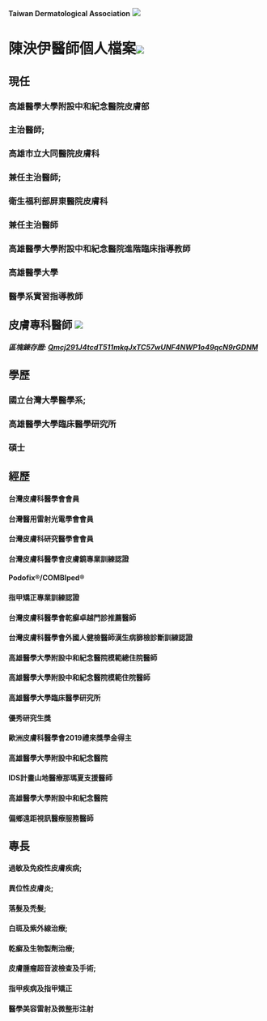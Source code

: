 **Taiwan Dermatological Association**
![](https://i.imgur.com/c4PrZud.png)
# 陳泱伊醫師個人檔案![](https://i.imgur.com/LwxVHcd.png)


## 現任

### 高雄醫學大學附設中和紀念醫院皮膚部 

### 主治醫師; 

### 高雄市立大同醫院皮膚科 

### 兼任主治醫師; 

### 衛生福利部屏東醫院皮膚科 

### 兼任主治醫師 

### 高雄醫學大學附設中和紀念醫院進階臨床指導教師 

### 高雄醫學大學 

### 醫學系實習指導教師 



## 皮膚專科醫師 ![](https://i.imgur.com/JP4b3IN.png)

##### 區塊錬存證: [Qmcj291J4tcdT511mkqJxTC57wUNF4NWP1o49qcN9rGDNM](https://explore.ipld.io/#/explore/Qmcj291J4tcdT511mkqJxTC57wUNF4NWP1o49qcN9rGDNM)


## 學歷

### 國立台灣大學醫學系;

### 高雄醫學大學臨床醫學研究所

### 碩士



## 經歷

#### 台灣皮膚科醫學會會員

#### 台灣醫用雷射光電學會會員

#### 台灣皮膚科研究醫學會會員

#### 台灣皮膚科醫學會皮膚鏡專業訓練認證

#### Podofix®/COMBIped®

#### 指甲矯正專業訓練認證

#### 台灣皮膚科醫學會乾癬卓越門診推薦醫師

#### 台灣皮膚科醫學會外國人健檢醫師漢生病篩檢診斷訓練認證

#### 高雄醫學大學附設中和紀念醫院模範總住院醫師

#### 高雄醫學大學附設中和紀念醫院模範住院醫師

#### 高雄醫學大學臨床醫學研究所

#### 優秀研究生獎

#### 歐洲皮膚科醫學會2019禮來獎學金得主

#### 高雄醫學大學附設中和紀念醫院

#### IDS計畫山地醫療那瑪夏支援醫師

#### 高雄醫學大學附設中和紀念醫院

#### 偏鄉遠距視訊醫療服務醫師



## 專長

#### 過敏及免疫性皮膚疾病;

#### 異位性皮膚炎;

#### 落髮及禿髮;

#### 白斑及紫外線治療;

#### 乾癬及生物製劑治療;

#### 皮膚腫瘤超音波檢查及手術;

#### 指甲疾病及指甲矯正

#### 醫學美容雷射及微整形注射




